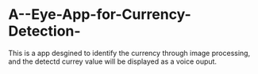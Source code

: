 # A--Eye-App-for-Currency-Detection-
This is a app desgined to identify the currency through image processing, and the detectd currey value will be displayed as a voice ouput.
